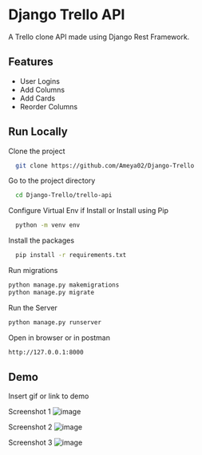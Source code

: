 
# Django Trello API
A Trello clone API made using Django Rest Framework.




## Features

- User Logins
- Add Columns
- Add Cards
- Reorder Columns


## Run Locally

Clone the project

```bash
  git clone https://github.com/Ameya02/Django-Trello
```

Go to the project directory

```bash
  cd Django-Trello/trello-api
```

Configure Virtual Env if Install or Install using Pip

```bash
  python -m venv env
```

Install the packages

```bash
  pip install -r requirements.txt
```

Run migrations

```bash
python manage.py makemigrations
python manage.py migrate
```

Run the Server

```bash
python manage.py runserver
```

Open in browser or in postman

```bash
http://127.0.0.1:8000
```


## Demo

Insert gif or link to demo

Screenshot 1
![image](https://github.com/Ameya02/Django-Trello/assets/65841021/06bc006e-cdbe-460d-9b44-e558b5fc6442)

Screenshot 2
![image](https://github.com/Ameya02/Django-Trello/assets/65841021/90443f73-a3b6-4a40-842e-7e413c29d517)


Screenshot 3
![image](https://github.com/Ameya02/Django-Trello/assets/65841021/77c9137b-6231-4f16-89ba-3d5beb0e765a)

